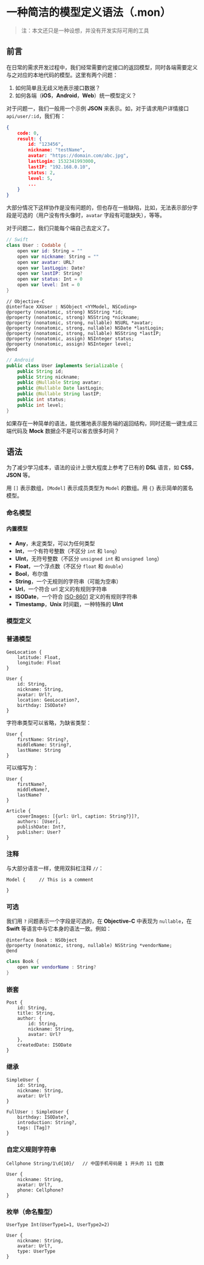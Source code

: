# 一种简洁的模型定义语法（.mon）

> 注：本文还只是一种设想，并没有开发实际可用的工具

## 前言

在日常的需求开发过程中，我们经常需要约定接口的返回模型，同时各端需要定义与之对应的本地代码的模型。这里有两个问题：

1. 如何简单且无歧义地表示接口数据？
2. 如何各端（**iOS**，**Android**，**Web**）统一模型定义？

对于问题一，我们一般用一个示例 **JSON** 来表示。如，对于请求用户详情接口 `api/user/:id`，我们有：

```json
{
    code: 0,
    result: {
        id: "123456",
        nickname: "testName",
        avatar: "https://domain.com/abc.jpg",
        lastLogin: 1532341993000,
        lastIP: "192.168.0.10",
        status: 2,
        level: 5,
        ...
    }
}
```

大部分情况下这样协作是没有问题的，但也存在一些缺陷，比如，无法表示部分字段是可选的（用户没有传头像时，`avatar` 字段有可能缺失），等等。

对于问题二，我们只能每个端自己去定义了。

```swift
// Swift
class User : Codable {
    open var id: String = ""
    open var nickname: String = ""
    open var avatar: URL?
    open var lastLogin: Date?
    open var lastIP: String?
    open var status: Int = 0
    open var level: Int = 0
}
```

```objc
// Objective-C
@interface XXUser : NSObject <YYModel, NSCoding>
@property (nonatomic, strong) NSString *id;
@property (nonatomic, strong) NSString *nickname;
@property (nonatomic, strong, nullable) NSURL *avatar;
@property (nonatomic, strong, nullable) NSDate *lastLogin;
@property (nonatomic, strong, nullable) NSString *lastIP;
@property (nonatomic, assign) NSInteger status;
@property (nonatomic, assign) NSInteger level;
@end
```

```java
// Android
public class User implements Serializable {
    public String id;
    public String nickname;
    public @Nullable String avatar;
    public @Nullable Date lastLogin;
    public @Nullable String lastIP;
    public int status;
    public int level;
}
```

如果存在一种简单的语法，能优雅地表示服务端的返回结构，同时还能一键生成三端代码及 **Mock** 数据企不是可以省去很多时间？

## 语法

为了减少学习成本，语法的设计上很大程度上参考了已有的 **DSL** 语言，如 **CSS**，**JSON** 等。

用 `[]` 表示数组，`[Model]` 表示成员类型为 `Model` 的数组。用 `{}` 表示简单的匿名模型。

### 命名模型

#### 内置模型

- **Any**，未定类型，可以为任何类型
- **Int**，一个有符号整数（不区分 `int` 和 `long`）
- **UInt**，无符号整数（不区分 `unsigned int` 和 `unsigned long`）
- **Float**，一个浮点数（不区分 `float` 和 `double`）
- **Bool**，布尔值
- **String**，一个无规则的字符串（可能为空串）
- **Url**，一个符合 url 定义的有规则字符串
- **ISODate**，一个符合 [ISO-8601](https://en.wikipedia.org/wiki/ISO_8601) 定义的有规则字符串
- **Timestamp**，**Unix** 时间戳，一种特殊的 **UInt**

### 模型定义

### 普通模型

```
GeoLocation {
    latitude: Float,
    longitude: Float
}
```



```
User {
	id: String,
    nickname: String,
    avatar: Url?,
    location: GeoLocation?,
    birthday: ISODate?
}
```

字符串类型可以省略，为缺省类型：

```
User {
    firstName: String?,
    middleName: String?,
    lastName: String
}
```

可以缩写为：

```
User {
    firstName?,
    middleName?,
    lastName?
}
```



```
Article {
    coverImages: [{url: Url, caption: String?}]?,
    authors: [User],
    publishDate: Int?,
    publisher: User?
}
```

### 注释

与大部分语言一样，使用双斜杠注释 `//`：

```
Model {		// This is a comment
    
}
```

### 可选

我们用 `?` 问题表示一个字段是可选的，在 **Objective-C** 中表现为 `nullable`，在 **Swift** 等语言中与它本身的语法一致。例如：

```objc
@interface Book : NSObject
@property (nonatomic, strong, nullable) NSString *vendorName;
@end
```

```swift
class Book {
	open var vendorName : String?
}
```

### 嵌套

```
Post {
    id: String,
    title: String,
    author: {
        id: String,
        nickname: String,
        avatar: Url?
    },
    createdDate: ISODate
}
```

### 继承

```
SimpleUser {
    id: String,
    nickname: String,
    avatar: Url?
}

FullUser : SimpleUser {
    birthday: ISODate?,
    introduction: String?,
    tags: [Tag]?
}
```



### 自定义规则字符串

```
Cellphone String/1\d{10}/   // 中国手机号码是 1 开头的 11 位数

User {
    nickname: String,
    avatar: Url?,
    phone: Cellphone?
}
```

### 枚举（命名整型）

```
UserType Int(UserType1=1, UserType2=2)

User {
    nickname: String,
    avatar: Url?,
    type: UserType
}
```



